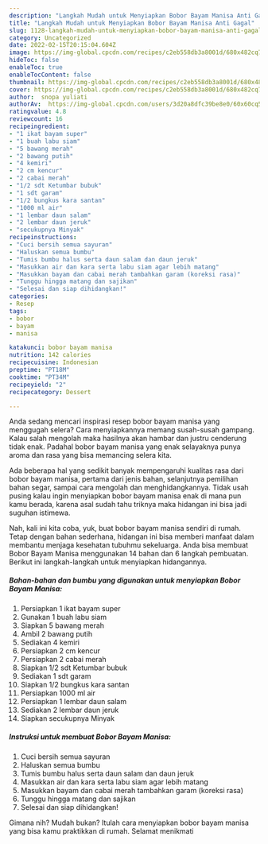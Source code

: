 ```yaml
---
description: "Langkah Mudah untuk Menyiapkan Bobor Bayam Manisa Anti Gagal"
title: "Langkah Mudah untuk Menyiapkan Bobor Bayam Manisa Anti Gagal"
slug: 1128-langkah-mudah-untuk-menyiapkan-bobor-bayam-manisa-anti-gagal
category: Uncategorized
date: 2022-02-15T20:15:04.604Z
image: https://img-global.cpcdn.com/recipes/c2eb558db3a8001d/680x482cq70/bobor-bayam-manisa-foto-resep-utama.jpg
hideToc: false
enableToc: true
enableTocContent: false
thumbnail: https://img-global.cpcdn.com/recipes/c2eb558db3a8001d/680x482cq70/bobor-bayam-manisa-foto-resep-utama.jpg
cover: https://img-global.cpcdn.com/recipes/c2eb558db3a8001d/680x482cq70/bobor-bayam-manisa-foto-resep-utama.jpg
author:  snopa yuliati
authorAv:  https://img-global.cpcdn.com/users/3d20a8dfc39be8e0/60x60cq50/avatar.jpg
ratingvalue: 4.8
reviewcount: 16
recipeingredient:
- "1 ikat bayam super"
- "1 buah labu siam"
- "5 bawang merah"
- "2 bawang putih"
- "4 kemiri"
- "2 cm kencur"
- "2 cabai merah"
- "1/2 sdt Ketumbar bubuk"
- "1 sdt garam"
- "1/2 bungkus kara santan"
- "1000 ml air"
- "1 lembar daun salam"
- "2 lembar daun jeruk"
- "secukupnya Minyak"
recipeinstructions:
- "Cuci bersih semua sayuran"
- "Haluskan semua bumbu"
- "Tumis bumbu halus serta daun salam dan daun jeruk"
- "Masukkan air dan kara serta labu siam agar lebih matang"
- "Masukkan bayam dan cabai merah tambahkan garam (koreksi rasa)"
- "Tunggu hingga matang dan sajikan"
- "Selesai dan siap dihidangkan!"
categories:
- Resep
tags:
- bobor
- bayam
- manisa

katakunci: bobor bayam manisa 
nutrition: 142 calories
recipecuisine: Indonesian
preptime: "PT18M"
cooktime: "PT34M"
recipeyield: "2"
recipecategory: Dessert

---
```



Anda sedang mencari inspirasi resep bobor bayam manisa yang menggugah selera? Cara menyiapkannya memang susah-susah gampang. Kalau salah mengolah maka hasilnya akan hambar dan justru cenderung tidak enak. Padahal bobor bayam manisa yang enak selayaknya punya aroma dan rasa yang bisa memancing selera kita.


Ada beberapa hal yang sedikit banyak mempengaruhi kualitas rasa dari bobor bayam manisa, pertama dari jenis bahan, selanjutnya pemilihan bahan segar, sampai cara mengolah dan menghidangkannya. Tidak usah pusing kalau ingin menyiapkan bobor bayam manisa enak di mana pun kamu berada, karena asal sudah tahu triknya maka hidangan ini bisa jadi suguhan istimewa.




Nah, kali ini kita coba, yuk, buat bobor bayam manisa sendiri di rumah. Tetap dengan bahan sederhana, hidangan ini bisa memberi manfaat dalam membantu menjaga kesehatan tubuhmu sekeluarga. Anda bisa membuat Bobor Bayam Manisa menggunakan 14 bahan dan 6 langkah pembuatan. Berikut ini langkah-langkah untuk menyiapkan hidangannya.

<!--inarticleads1-->

##### Bahan-bahan dan bumbu yang digunakan untuk menyiapkan Bobor Bayam Manisa:

1. Persiapkan 1 ikat bayam super
1. Gunakan 1 buah labu siam
1. Siapkan 5 bawang merah
1. Ambil 2 bawang putih
1. Sediakan 4 kemiri
1. Persiapkan 2 cm kencur
1. Persiapkan 2 cabai merah
1. Siapkan 1/2 sdt Ketumbar bubuk
1. Sediakan 1 sdt garam
1. Siapkan 1/2 bungkus kara santan
1. Persiapkan 1000 ml air
1. Persiapkan 1 lembar daun salam
1. Sediakan 2 lembar daun jeruk
1. Siapkan secukupnya Minyak




<!--inarticleads2-->

##### Instruksi untuk membuat Bobor Bayam Manisa:

1. Cuci bersih semua sayuran
1. Haluskan semua bumbu
1. Tumis bumbu halus serta daun salam dan daun jeruk
1. Masukkan air dan kara serta labu siam agar lebih matang
1. Masukkan bayam dan cabai merah tambahkan garam (koreksi rasa)
1. Tunggu hingga matang dan sajikan
1. Selesai dan siap dihidangkan!



Gimana nih? Mudah bukan? Itulah cara menyiapkan bobor bayam manisa yang bisa kamu praktikkan di rumah. Selamat menikmati
